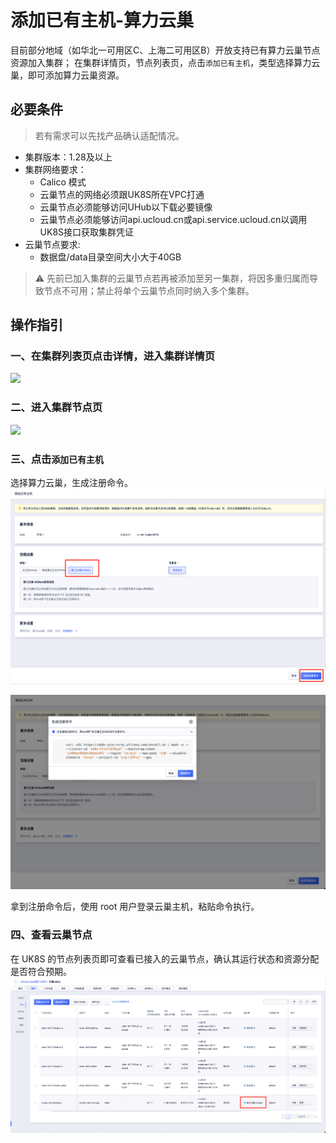 # 添加已有主机-算力云巢

目前部分地域（如华北一可用区C、上海二可用区B）开放支持已有算力云巢节点资源加入集群； 在集群详情页，节点列表页，点击`添加已有主机`，类型选择算力云巢，即可添加算力云巢资源。

## 必要条件

> 若有需求可以先找产品确认适配情况。

- 集群版本：1.28及以上
- 集群网络要求：
  - Calico 模式
  - 云巢节点的网络必须跟UK8S所在VPC打通
  - 云巢节点必须能够访问UHub以下载必要镜像
  - 云巢节点必须能够访问api.ucloud.cn或api.service.ucloud.cn以调用UK8S接口获取集群凭证
- 云巢节点要求:
  - 数据盘/data目录空间大小大于40GB

> ⚠️ 先前已加入集群的云巢节点若再被添加至另一集群，将因多重归属而导致节点不可用；禁止将单个云巢节点同时纳入多个集群。

## 操作指引

### 一、在集群列表页点击详情，进入集群详情页

![](/images/userguide/添加已有节点1.png)

### 二、进入集群节点页

![](/images/userguide/添加已有节点2.png)

### 三、点击`添加已有主机`

选择算力云巢，生成注册命令。    
![](/images/userguide/添加已有节点4.png)

![](/images/userguide/添加已有节点5.png)

拿到注册命令后，使用 root 用户登录云巢主机，粘贴命令执行。

### 四、查看云巢节点
在 UK8S 的节点列表页即可查看已接入的云巢节点，确认其运行状态和资源分配是否符合预期。
![](/images/userguide/添加已有节点6.png)
